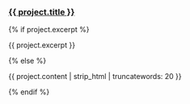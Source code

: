<article>
  <h3><a href="{{ project.url}}">{{ project.title }}</a></h3>

  {% if project.excerpt %}
    <p>{{ project.excerpt }}</p>
  {% else %}
    <p>{{ project.content | strip_html | truncatewords: 20 }}</p>
  {% endif %}
</article>
